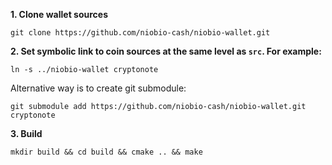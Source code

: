 **1. Clone wallet sources**

```
git clone https://github.com/niobio-cash/niobio-wallet.git
```

**2. Set symbolic link to coin sources at the same level as `src`. For example:**

```
ln -s ../niobio-wallet cryptonote
```

Alternative way is to create git submodule:

```
git submodule add https://github.com/niobio-cash/niobio-wallet.git cryptonote
```

**3. Build**

```
mkdir build && cd build && cmake .. && make
```
